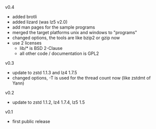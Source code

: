 
v0.4
- added brotli
- added lizard (was lz5 v2.0)
- add man pages for the sample programs
- merged the target platforms unix and windows to "programs"
- changed options, the tools are like bzip2 or gzip now
- use 2 licenses
  - lib/* is BSD 2-Clause
  - all other code / documentation is GPL2

v0.3
- update to zstd 1.1.3 and lz4 1.7.5
- changed options, -T is used for the thread count now (like zstdmt of Yann)

v0.2
- update to zstd 1.1.2, lz4 1.7.4, lz5 1.5

v0.1
- first public release
